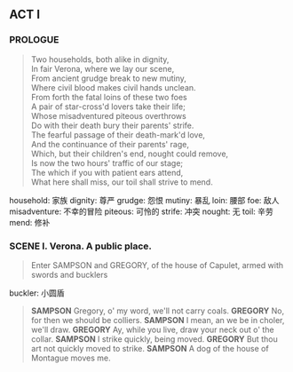 ## ACT I

### PROLOGUE

> Two households, both alike in dignity,  
> In fair Verona, where we lay our scene,  
> From ancient grudge break to new mutiny,  
> Where civil blood makes civil hands unclean.  
> From forth the fatal loins of these two foes  
> A pair of star-cross'd lovers take their life;  
> Whose misadventured piteous overthrows  
> Do with their death bury their parents' strife.  
> The fearful passage of their death-mark'd love,  
> And the continuance of their parents' rage,  
> Which, but their children's end, nought could remove,  
> Is now the two hours' traffic of our stage;  
> The which if you with patient ears attend,  
> What here shall miss, our toil shall strive to mend.

household: 家族
dignity: 尊严
grudge: 怨恨
mutiny: 暴乱
loin: 腰部
foe: 敌人
misadventure: 不幸的冒险
piteous: 可怜的
strife: 冲突
nought: 无
toil: 辛劳
mend: 修补
### SCENE I. Verona. A public place.

> Enter SAMPSON and GREGORY, of the house of Capulet, armed with swords and bucklers

buckler: 小圆盾

> **SAMPSON**
> Gregory, o' my word, we'll not carry coals.
> **GREGORY**
> No, for then we should be colliers.
> **SAMPSON**
> I mean, an we be in choler, we'll draw.
> **GREGORY**
> Ay, while you live, draw your neck out o' the collar.
> **SAMPSON**
> I strike quickly, being moved.
> **GREGORY**
> But thou art not quickly moved to strike.
> **SAMPSON**
> A dog of the house of Montague moves me.